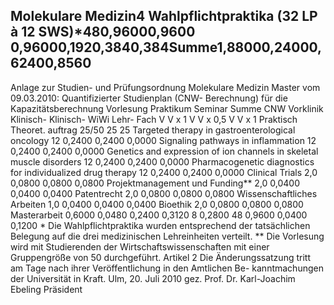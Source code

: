 ## Molekulare Medizin4 Wahlpflichtpraktika (32 LP à 12 SWS)*480,96000,9600 0,96000,1920,3840,384Summe1,88000,24000,62400,8560

Anlage zur Studien- und Prüfungsordnung Molekulare Medizin Master vom 09.03.2010: Quantifizierter Studienplan (CNW- Berechnung) für die Kapazitätsberechnung Vorlesung Praktikum Seminar Summe CNW Vorklinik Klinisch- Klinisch- WiWi Lehr- Fach V V x 1 V V x 0,5 V V x 1 Praktisch Theoret. auftrag 25/50 25 25 Targeted therapy in gastroenterological oncology 12 0,2400 0,2400 0,0000 Signaling pathways in inflammation 12 0,2400 0,2400 0,0000 Genetics and expression of ion channels in skeletal muscle disorders 12 0,2400 0,2400 0,0000 Pharmacogenetic diagnostics for individualized drug therapy 12 0,2400 0,2400 0,0000 Clinical Trials 2,0 0,0800 0,0800 0,0800 Projektmanagement und Funding** 2,0 0,0400 0,0400 0,0400 Patentrecht 2,0 0,0800 0,0800 0,0800 Wissenschaftliches Arbeiten 1,0 0,0400 0,0400 0,0400 Bioethik 2,0 0,0800 0,0800 0,0800 Masterarbeit 0,6000 0,0480 0,2400 0,3120 8 0,2800 48 0,9600 0,0400 0,1200 * Die Wahlpflichtpraktika wurden entsprechend der tatsächlichen Belegung auf die drei medizinischen Lehreinheiten verteilt. ** Die Vorlesung wird mit Studierenden der Wirtschaftswissenschaften mit einer Gruppengröße von 50 durchgeführt. Artikel 2 Die Änderungssatzung tritt am Tage nach ihrer Veröffentlichung in den Amtlichen Be- kanntmachungen der Universität in Kraft. Ulm, 20. Juli 2010 gez. Prof. Dr. Karl-Joachim Ebeling Präsident

